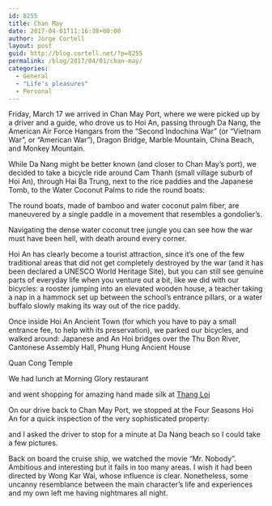 ```yaml
---
id: 8255
title: Chan May
date: 2017-04-01T11:16:38+00:00
author: Jorge Cortell
layout: post
guid: http://blog.cortell.net/?p=8255
permalink: /blog/2017/04/01/chan-may/
categories:
  - General
  - "Life's pleasures"
  - Personal
---
```

Friday, March 17 we arrived in Chan May Port, where we were picked up by a driver and a guide, who drove us to Hoi An, passing through Da Nang, the American Air Force Hangars from the “Second Indochina War” (or “Vietnam War”, or “American War”), Dragon Bridge, Marble Mountain, China Beach, and Monkey Mountain.

While Da Nang might be better known (and closer to Chan May’s port), we decided to take a bicycle ride around Cam Thanh (small village suburb of Hoi An), through Hai Ba Trung, next to the rice paddies and the Japanese Tomb, to the Water Coconut Palms to ride the round boats:

The round boats, made of bamboo and water coconut palm fiber, are maneuvered by a single paddle in a movement that resembles a gondolier’s.

Navigating the dense water coconut tree jungle you can see how the war must have been hell, with death around every corner.

Hoi An has clearly become a tourist attraction, since it’s one of the few traditional areas that did not get completely destroyed by the war (and it has been declared a UNESCO World Heritage Site), but you can still see genuine parts of everyday life when you venture out a bit, like we did with our bicycles: a rooster jumping into an elevated wooden house, a teacher taking a nap in a hammock set up between the school’s entrance pillars, or a water buffalo slowly making its way out of the rice paddy.

Once inside Hoi An Ancient Town (for which you have to pay a small entrance fee, to help with its preservation), we parked our bicycles, and walked around: Japanese and An Hoi bridges over the Thu Bon River, Cantonese Assembly Hall, Phung Hung Ancient House

Quan Cong Temple

We had lunch at Morning Glory restaurant

and went shopping for amazing hand made silk at [Thang Loi](http://www.thangloi-hoian.com)

On our drive back to Chan May Port, we stopped at the Four Seasons Hoi An for a quick inspection of the very sophisticated property:

and I asked the driver to stop for a minute at Da Nang beach so I could take a few pictures.

Back on board the cruise ship, we watched the movie “Mr. Nobody”. Ambitious and interesting but it fails in too many areas. I wish it had been directed by Wong Kar Wai, whose influence is clear. Nonetheless, some uncanny resemblance between the main character’s life and experiences and my own left me having nightmares all night.